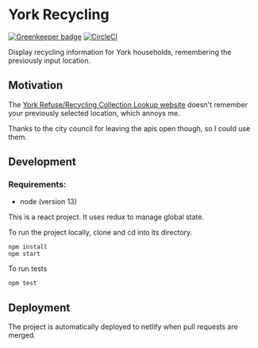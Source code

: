 # York Recycling

[![Greenkeeper badge](https://badges.greenkeeper.io/aldreth/york-recycling.svg)](https://greenkeeper.io/)
[![CircleCI](https://circleci.com/gh/aldreth/york-recycling.svg?style=svg)](https://circleci.com/gh/aldreth/york-recycling)

Display recycling information for York households, remembering the previously input location.

## Motivation

The [York Refuse/Recycling Collection Lookup website](https://bincollections.azurewebsites.net/) doesn't remember your previously selected location, which annoys me.

Thanks to the city council for leaving the apis open though, so I could use them.

## Development

### Requirements:
* node (version 13)

This is a react project. It uses redux to manage global state.

To run the project locally, clone and cd into its directory.

```
npm install
npm start
```

To run tests

```
npm test
```

## Deployment

The project is automatically deployed to netlify when pull requests are merged.
